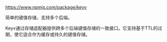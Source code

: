 https://www.npmjs.com/package/keyv

简单的键值存储，支持多个后端。

Keyv通过存储适配器提供跨多个后端键值存储的一致接口。它支持基于TTL的过期，使它适合作为缓存或持久的键值存储。